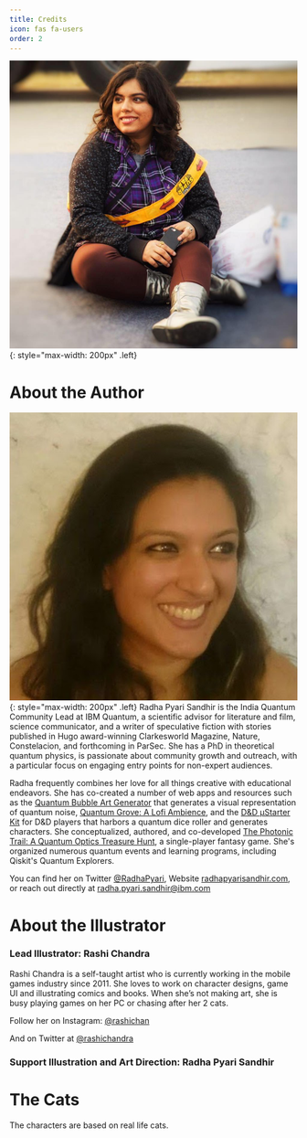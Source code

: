 ```yaml
---
title: Credits
icon: fas fa-users
order: 2
---
```


![](/assets/imgs/illustrator_portrait.png){: style="max-width: 200px" .left}


# About the Author
![](/assets/imgs/author_portrait.jpeg){: style="max-width: 200px" .left}
Radha Pyari Sandhir is the India Quantum Community Lead at IBM Quantum, a scientific advisor for literature and film, science communicator, and a writer of speculative fiction with stories published in Hugo award-winning Clarkesworld Magazine, Nature, Constelacion, and forthcoming in ParSec. She has a PhD in theoretical quantum physics, is passionate about community growth and outreach, with a particular focus on engaging entry points for non-expert audiences.


Radha frequently combines her love for all things creative with educational endeavors. She has co-created a number of web apps and resources such as the [Quantum Bubble Art Generator](http://qartgen.herokuapp.com/) that generates a visual representation of quantum noise, [Quantum Grove: A Lofi Ambience](https://quantum-kittens.itch.io/quantum-grove), and the [D&D μStarter Kit](https://qdnd.herokuapp.com/) for D&D players that harbors a quantum dice roller and generates characters. She conceptualized, authored, and co-developed [The Photonic Trail: A Quantum Optics Treasure Hunt](https://qplaylearn.com/treasure-hunt), a single-player fantasy game. She's organized numerous quantum events and learning programs, including Qiskit's Quantum Explorers.

You can find her on Twitter [@RadhaPyari](https://twitter.com/radhapyari), Website [radhapyarisandhir.com](https://radhapyarisandhir.com), or reach out directly at [radha.pyari.sandhir@ibm.com](mailto:radha.pyari.sandhir@ibm.com)


# About the Illustrator

### Lead Illustrator: Rashi Chandra




Rashi Chandra is a self-taught artist who is currently working in the mobile games industry since 2011. She loves to work on character designs, game UI and illustrating comics and books. When she’s not making art, she is busy playing games on her PC or chasing after her 2 cats.

Follow her on Instagram: [@rashichan](https://www.instagram.com/rashichan/)

And on Twitter at [@rashichandra](https://twitter.com/rashichandra)









### Support Illustration and Art Direction: Radha Pyari Sandhir


# The Cats

The characters are based on real life cats. 

